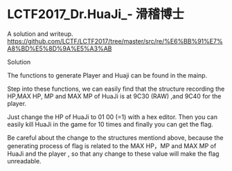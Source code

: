 # LCTF2017_Dr.HuaJi_- 滑稽博士
A solution and writeup. https://github.com/LCTF/LCTF2017/tree/master/src/re/%E6%BB%91%E7%A8%BD%E5%8D%9A%E5%A3%AB

Solution

The functions to generate Player and Huaji can be found in the mainp.

Step into these functions, we can easily find that the structure
recording the HP,MAX HP, MP and MAX MP of HuaJi is at 9C30 (RAW) ,and
9C40 for the player.

Just change the HP of HuaJi to 01 00 (=1) with a hex editor. Then you
can easily kill HuaJi in the game for 10 times and finally you can get
the flag.

Be careful about the change to the structures mentiond above, because
the generating process of flag is related to the MAX HP，MP and MAX MP
of HuaJi and the player , so that any change to these value will make
the flag unreadable.
